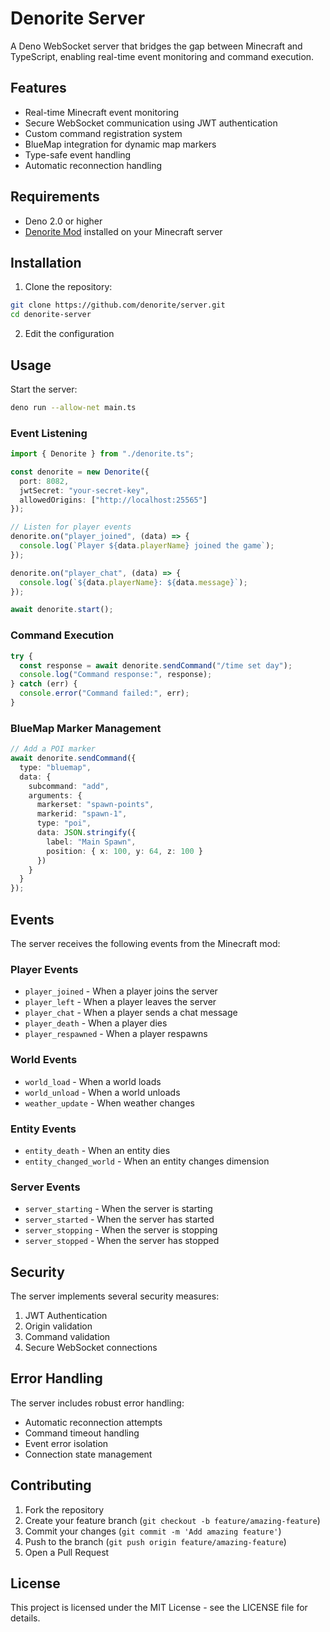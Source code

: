 # Denorite Server

A Deno WebSocket server that bridges the gap between Minecraft and TypeScript, enabling real-time event monitoring and command execution.

## Features

- Real-time Minecraft event monitoring
- Secure WebSocket communication using JWT authentication
- Custom command registration system
- BlueMap integration for dynamic map markers
- Type-safe event handling
- Automatic reconnection handling

## Requirements

- Deno 2.0 or higher
- [Denorite Mod](https://github.com/denorite/mod) installed on your Minecraft server

## Installation

1. Clone the repository:
```bash
git clone https://github.com/denorite/server.git
cd denorite-server
```

2. Edit the configuration

## Usage

Start the server:
```bash
deno run --allow-net main.ts
```

### Event Listening

```typescript
import { Denorite } from "./denorite.ts";

const denorite = new Denorite({
  port: 8082,
  jwtSecret: "your-secret-key",
  allowedOrigins: ["http://localhost:25565"]
});

// Listen for player events
denorite.on("player_joined", (data) => {
  console.log(`Player ${data.playerName} joined the game`);
});

denorite.on("player_chat", (data) => {
  console.log(`${data.playerName}: ${data.message}`);
});

await denorite.start();
```

### Command Execution

```typescript
try {
  const response = await denorite.sendCommand("/time set day");
  console.log("Command response:", response);
} catch (err) {
  console.error("Command failed:", err);
}
```

### BlueMap Marker Management

```typescript
// Add a POI marker
await denorite.sendCommand({
  type: "bluemap",
  data: {
    subcommand: "add",
    arguments: {
      markerset: "spawn-points",
      markerid: "spawn-1",
      type: "poi",
      data: JSON.stringify({
        label: "Main Spawn",
        position: { x: 100, y: 64, z: 100 }
      })
    }
  }
});
```

## Events

The server receives the following events from the Minecraft mod:

### Player Events
- `player_joined` - When a player joins the server
- `player_left` - When a player leaves the server
- `player_chat` - When a player sends a chat message
- `player_death` - When a player dies
- `player_respawned` - When a player respawns

### World Events
- `world_load` - When a world loads
- `world_unload` - When a world unloads
- `weather_update` - When weather changes

### Entity Events
- `entity_death` - When an entity dies
- `entity_changed_world` - When an entity changes dimension

### Server Events
- `server_starting` - When the server is starting
- `server_started` - When the server has started
- `server_stopping` - When the server is stopping
- `server_stopped` - When the server has stopped

## Security

The server implements several security measures:

1. JWT Authentication
2. Origin validation
3. Command validation
4. Secure WebSocket connections

## Error Handling

The server includes robust error handling:

- Automatic reconnection attempts
- Command timeout handling
- Event error isolation
- Connection state management

## Contributing

1. Fork the repository
2. Create your feature branch (`git checkout -b feature/amazing-feature`)
3. Commit your changes (`git commit -m 'Add amazing feature'`)
4. Push to the branch (`git push origin feature/amazing-feature`)
5. Open a Pull Request

## License

This project is licensed under the MIT License - see the LICENSE file for details.
